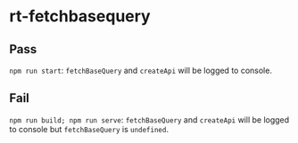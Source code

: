 # rt-fetchbasequery

## Pass
`npm run start`: `fetchBaseQuery` and `createApi` will be logged to console.

## Fail
`npm run build; npm run serve`: `fetchBaseQuery` and `createApi` will be logged to console but `fetchBaseQuery` is `undefined`.
